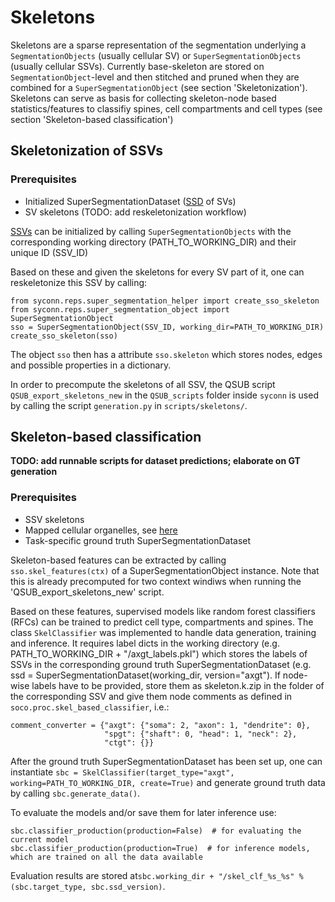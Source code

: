 # Skeletons
Skeletons are a sparse representation of the segmentation underlying a `SegmentationObjects` (usually cellular SV) or `SuperSegmentationObjects` (usually cellular SSVs).
Currently base-skeleton are stored on `SegmentationObject`-level and then stitched and pruned when they are combined for a
 `SuperSegmentationObject` (see section 'Skeletonization'). Skeletons can serve as basis for
collecting skeleton-node based statistics/features to classifiy spines, cell
compartments and cell types (see section 'Skeleton-based classification')

## Skeletonization of SSVs
### Prerequisites
* Initialized SuperSegmentationDataset ([SSD](super_segmentation_datasets.md) of SVs)
* SV skeletons (TODO: add reskeletonization workflow)

[SSVs](super_segmentation_objects.md) can be initialized by calling `SuperSegmentationObjects` with the corresponding working directory
(PATH_TO_WORKING_DIR) and their unique ID (SSV_ID)

Based on these and given the skeletons for every SV part of it,
one can reskeletonize this SSV by calling:
```
from syconn.reps.super_segmentation_helper import create_sso_skeleton
from syconn.reps.super_segmentation_object import SuperSegmentationObject
sso = SuperSegmentationObject(SSV_ID, working_dir=PATH_TO_WORKING_DIR)
create_sso_skeleton(sso)
```
The object `sso` then has a attribute `sso.skeleton` which stores nodes, edges
and possible properties in a dictionary.

In order to precompute the skeletons of all SSV, the QSUB script `QSUB_export_skeletons_new`
in the `QSUB_scripts` folder inside `syconn` is used by calling the
script `generation.py` in `scripts/skeletons/`.

## Skeleton-based classification
**TODO: add runnable scripts for dataset predictions; elaborate on GT generation**

### Prerequisites
* SSV skeletons
* Mapped cellular organelles, see [here](object_mapping.md)
* Task-specific ground truth SuperSegmentationDataset

Skeleton-based features can be extracted by calling `sso.skel_features(ctx)` of
a SuperSegmentationObject instance. Note that this is already precomputed
for two context windiws when running the 'QSUB_export_skeletons_new' script.

Based on these features, supervised models like random forest classifiers (RFCs)
can be trained to predict cell type, compartments and spines. The class
`SkelClassifier` was implemented to handle data generation, training and inference.
It requires label dicts in the working directory (e.g. PATH_TO_WORKING_DIR + "/axgt_labels.pkl")
which stores the labels of SSVs in the corresponding ground truth SuperSegmentationDataset
(e.g. ssd = SuperSegmentationDataset(working_dir, version="axgt"). If node-wise labels
have to be provided, store them as skeleton.k.zip in the folder of the corresponding SSV
and give them node comments as defined in `soco.proc.skel_based_classifier`, i.e.:
```
comment_converter = {"axgt": {"soma": 2, "axon": 1, "dendrite": 0},
                     "spgt": {"shaft": 0, "head": 1, "neck": 2},
                     "ctgt": {}}
```
After the ground truth SuperSegmentationDataset has been set up, one can
instantiate `sbc = SkelClassifier(target_type="axgt", working=PATH_TO_WORKING_DIR, create=True)` and
generate ground truth data by calling `sbc.generate_data()`.

To evaluate the models and/or save them for later inference use:
```
sbc.classifier_production(production=False)  # for evaluating the current model
sbc.classifier_production(production=True)  # for inference models, which are trained on all the data available
```
Evaluation results are stored at`sbc.working_dir + "/skel_clf_%s_%s" % (sbc.target_type, sbc.ssd_version)`.